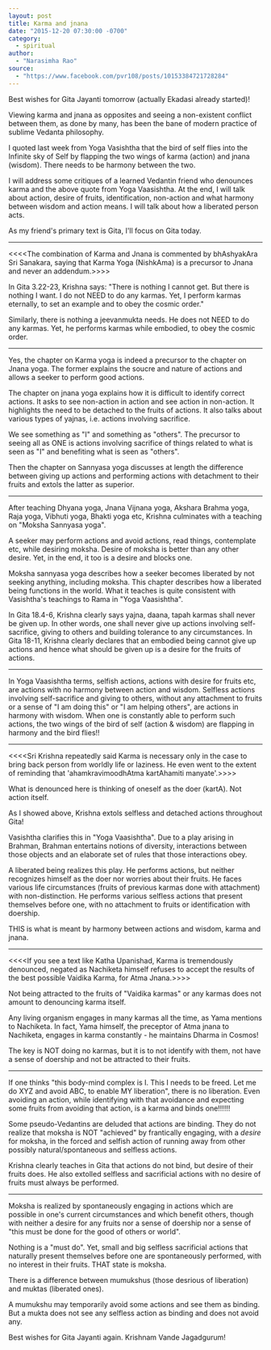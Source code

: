 ```yaml
---
layout: post
title: Karma and jnana
date: "2015-12-20 07:30:00 -0700"
category:
  - spiritual
author:
  - "Narasimha Rao"
source:
  - "https://www.facebook.com/pvr108/posts/10153384721728284"
---
```


Best wishes for Gita Jayanti tomorrow (actually Ekadasi already started)!

Viewing karma and jnana as opposites and seeing a non-existent conflict between them, as done by many, has been the bane of modern practice of sublime Vedanta philosophy.<!--more-->

I quoted last week from Yoga Vasishtha that the bird of self flies into the Infinite sky of Self by flapping the two wings of karma (action) and jnana (wisdom). There needs to be harmony between the two.

I will address some critiques of a learned Vedantin friend who denounces karma and the above quote from Yoga Vaasishtha. At the end, I will talk about action, desire of fruits, identification, non-action and what harmony between wisdom and action means. I will talk about how a liberated person acts.

As my friend's primary text is Gita, I'll focus on Gita today.

* * *

<<<<The combination of Karma and Jnana is commented by bhAshyakAra Sri Sanakara, saying that Karma Yoga (NishkAma) is a precursor to Jnana and never an addendum.>>>>

In Gita 3.22-23, Krishna says: "There is nothing I cannot get. But there is nothing I want. I do not NEED to do any karmas. Yet, I perform karmas eternally, to set an example and to obey the cosmic order."

Similarly, there is nothing a jeevanmukta needs. He does not NEED to do any karmas. Yet, he performs karmas while embodied, to obey the cosmic order.

* * *

Yes, the chapter on Karma yoga is indeed a precursor to the chapter on Jnana yoga. The former explains the soucre and nature of actions and allows a seeker to perform good actions.

The chapter on jnana yoga explains how it is difficult to identify correct actions. It asks to see non-action in action and see action in non-action. It highlights the need to be detached to the fruits of actions. It also talks about various types of yajnas, i.e. actions involving sacrifice.

We see something as "I" and something as "others". The precursor to seeing all as ONE is actions involving sacrifice of things related to what is seen as "I" and benefiting what is seen as "others".

Then the chapter on Sannyasa yoga discusses at length the difference between giving up actions and performing actions with detachment to their fruits and extols the latter as superior.

* * *

After teaching Dhyana yoga, Jnana Vijnana yoga, Akshara Brahma yoga, Raja yoga, Vibhuti yoga, Bhakti yoga etc, Krishna culminates with a teaching on "Moksha Sannyasa yoga".

A seeker may perform actions and avoid actions, read things, contemplate etc, while desiring moksha. Desire of moksha is better than any other desire. Yet, in the end, it too is a desire and blocks one.

Moksha sannyasa yoga describes how a seeker becomes liberated by not seeking anything, including moksha. This chapter describes how a liberated being functions in the world. What it teaches is quite consistent with Vasishtha's teachings to Rama in "Yoga Vaasishtha".

In Gita 18.4-6, Krishna clearly says yajna, daana, tapah karmas shall never be given up. In other words, one shall never give up actions involving self-sacrifice, giving to others and building tolerance to any circumstances. In Gita 18-11, Krishna clearly declares that an embodied being cannot give up actions and hence what should be given up is a desire for the fruits of actions.

* * *

In Yoga Vaasishtha terms, selfish actions, actions with desire for fruits etc, are actions with no harmony between action and wisdom. Selfless actions involving self-sacrifice and giving to others, without any attachment to fruits or a sense of "I am doing this" or "I am helping others", are actions in harmony with wisdom. When one is constantly able to perform such actions, the two wings of the bird of self (action & wisdom) are flapping in harmony and the bird flies!!

* * *

<<<<Sri Krishna repeatedly said Karma is necessary only in the case to bring back person from worldly life or laziness. He even went to the extent of reminding that 'ahamkravimoodhAtma kartAhamiti manyate'.>>>>

What is denounced here is thinking of oneself as the doer (kartA). Not action itself.

As I showed above, Krishna extols selfless and detached actions throughout Gita!

Vasishtha clarifies this in "Yoga Vaasishtha". Due to a play arising in Brahman, Brahman entertains notions of diversity, interactions between those objects and an elaborate set of rules that those interactions obey.

A liberated being realizes this play. He performs actions, but neither recognizes himself as the doer nor worries about their fruits. He faces various life circumstances (fruits of previous karmas done with attachment) with non-distinction. He performs various selfless actions that present themselves before one, with no attachment to fruits or identification with doership.

THIS is what is meant by harmony between actions and wisdom, karma and jnana.

* * *

<<<<If you see a text like Katha Upanishad, Karma is tremendously denounced, negated as Nachiketa himself refuses to accept the results of the best possible Vaidika Karma, for Atma Jnana.>>>>

Not being attracted to the fruits of "Vaidika karmas" or any karmas does not amount to denouncing karma itself.

Any living organism engages in many karmas all the time, as Yama mentions to Nachiketa. In fact, Yama himself, the preceptor of Atma jnana to Nachiketa, engages in karma constantly - he maintains Dharma in Cosmos!

The key is NOT doing no karmas, but it is to not identify with them, not have a sense of doership and not be attracted to their fruits.

* * *

If one thinks "this body-mind complex is I. This I needs to be freed. Let me do XYZ and avoid ABC, to enable MY liberation", there is no liberation. Even avoiding an action, while identifying with that avoidance and expecting some fruits from avoiding that action, is a karma and binds one!!!!!!

Some pseudo-Vedantins are deluded that actions are binding. They do not realize that moksha is NOT "achieved" by frantically engaging, with a *desire* for moksha, in the forced and selfish action of running away from other possibly natural/spontaneous and selfless actions.

Krishna clearly teaches in Gita that actions do not bind, but desire of their fruits does. He also extolled selfless and sacrificial actions with no desire of fruits must always be performed.

* * *

Moksha is realized by spontaneously engaging in actions which are possible in one's current circumstances and which benefit others, though with neither a desire for any fruits nor a sense of doership nor a sense of "this must be done for the good of others or world".

Nothing is a "must do". Yet, small and big selfless sacrificial actions that naturally present themselves before one are spontaneously performed, with no interest in their fruits. THAT state is moksha.

There is a difference between mumukshus (those desrious of liberation) and muktas (liberated ones).

A mumukshu may temporarily avoid some actions and see them as binding. But a mukta does not see any selfless action as binding and does not avoid any.

Best wishes for Gita Jayanti again. Krishnam Vande Jagadgurum!
